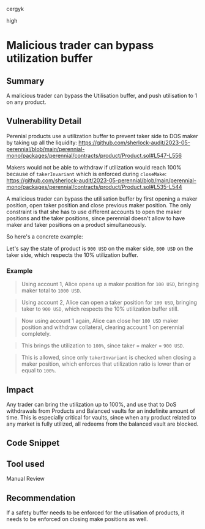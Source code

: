 cergyk

high

# Malicious trader can bypass utilization buffer

## Summary
A malicious trader can bypass the Utilisation buffer, and push utilisation to 1 on any product.

## Vulnerability Detail
Perenial products use a utilization buffer to prevent taker side to DOS maker by taking up all the liquidity:
https://github.com/sherlock-audit/2023-05-perennial/blob/main/perennial-mono/packages/perennial/contracts/product/Product.sol#L547-L556

Makers would not be able to withdraw if utilization would reach 100% because of `takerInvariant` which is enforced during `closeMake`:
https://github.com/sherlock-audit/2023-05-perennial/blob/main/perennial-mono/packages/perennial/contracts/product/Product.sol#L535-L544

A malicious trader can bypass the utilisation buffer by first opening a maker position, open taker position and close previous maker position.
The only constraint is that she has to use different accounts to open the maker positions and the taker positions, since perennial doesn't allow to have maker and taker positions on a product simultaneously.

So here's a concrete example:

Let's say the state of product is `900 USD` on the maker side, `800 USD` on the taker side, which respects the 10% utilization buffer.

### Example
>Using account 1, Alice opens up a maker position for `100 USD`, bringing maker total to `1000 USD`.

>Using account 2, Alice can open a taker position for `100 USD`, bringing taker to `900 USD`, which respects the 10% utilization buffer still.

>Now using account 1 again, Alice can close her `100 USD` maker position and withdraw collateral, clearing account 1 on perennial completely.

>This brings the utilization to `100%`, since taker = maker = `900 USD`. 

>This is allowed, since only `takerInvariant` is checked when closing a maker position, which enforces that utilization ratio is lower than or equal to `100%`.

## Impact
Any trader can bring the utilization up to 100%, and use that to DoS withdrawals from Products and Balanced vaults for an indefinite amount of time.
This is especially critical for vaults, since when any product related to any market is fully utilized, all redeems from the balanced vault are blocked.

## Code Snippet

## Tool used

Manual Review

## Recommendation
If a safety buffer needs to be enforced for the utilisation of products, it needs to be enforced on closing make positions as well.